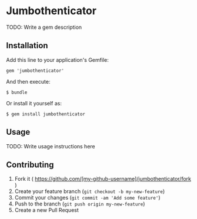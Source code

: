 # Jumbothenticator

TODO: Write a gem description

## Installation

Add this line to your application's Gemfile:

    gem 'jumbothenticator'

And then execute:

    $ bundle

Or install it yourself as:

    $ gem install jumbothenticator

## Usage

TODO: Write usage instructions here

## Contributing

1. Fork it ( https://github.com/[my-github-username]/jumbothenticator/fork )
2. Create your feature branch (`git checkout -b my-new-feature`)
3. Commit your changes (`git commit -am 'Add some feature'`)
4. Push to the branch (`git push origin my-new-feature`)
5. Create a new Pull Request
